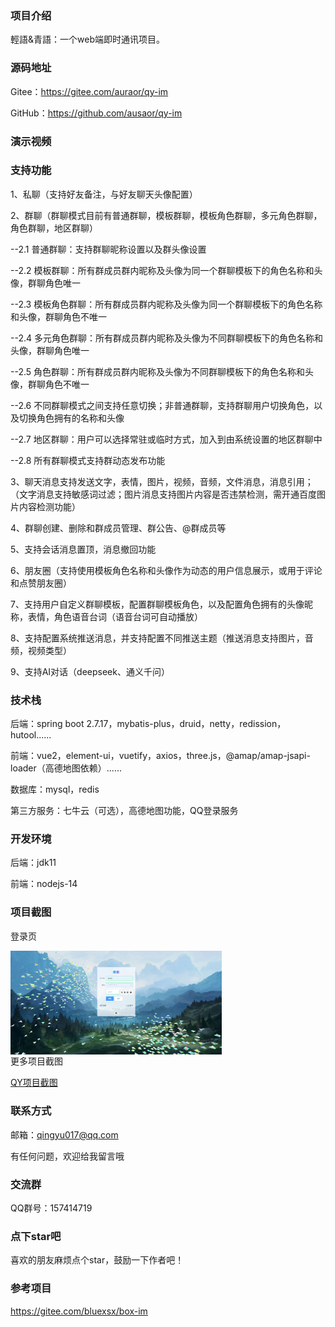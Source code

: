 
### 项目介绍

輕語&青語：一个web端即时通讯项目。



### 源码地址

Gitee：https://gitee.com/auraor/qy-im

GitHub：https://github.com/ausaor/qy-im



### 演示视频



### 支持功能

1、私聊（支持好友备注，与好友聊天头像配置）

2、群聊（群聊模式目前有普通群聊，模板群聊，模板角色群聊，多元角色群聊，角色群聊，地区群聊）

--2.1 普通群聊：支持群聊昵称设置以及群头像设置

--2.2 模板群聊：所有群成员群内昵称及头像为同一个群聊模板下的角色名称和头像，群聊角色唯一

--2.3 模板角色群聊：所有群成员群内昵称及头像为同一个群聊模板下的角色名称和头像，群聊角色不唯一

--2.4 多元角色群聊：所有群成员群内昵称及头像为不同群聊模板下的角色名称和头像，群聊角色唯一

--2.5 角色群聊：所有群成员群内昵称及头像为不同群聊模板下的角色名称和头像，群聊角色不唯一

--2.6 不同群聊模式之间支持任意切换；非普通群聊，支持群聊用户切换角色，以及切换角色拥有的名称和头像

--2.7 地区群聊：用户可以选择常驻或临时方式，加入到由系统设置的地区群聊中

--2.8 所有群聊模式支持群动态发布功能

3、聊天消息支持发送文字，表情，图片，视频，音频，文件消息，消息引用；（文字消息支持敏感词过滤；图片消息支持图片内容是否违禁检测，需开通百度图片内容检测功能）

4、群聊创建、删除和群成员管理、群公告、@群成员等

5、支持会话消息置顶，消息撤回功能

6、朋友圈（支持使用模板角色名称和头像作为动态的用户信息展示，或用于评论和点赞朋友圈）

7、支持用户自定义群聊模板，配置群聊模板角色，以及配置角色拥有的头像昵称，表情，角色语音台词（语音台词可自动播放）

8、支持配置系统推送消息，并支持配置不同推送主题（推送消息支持图片，音频，视频类型）

9、支持AI对话（deepseek、通义千问）



### 技术栈

后端：spring boot 2.7.17，mybatis-plus，druid，netty，redission，hutool......

前端：vue2，element-ui，vuetify，axios，three.js，@amap/amap-jsapi-loader（高德地图依赖）......

数据库：mysql，redis

第三方服务：七牛云（可选），高德地图功能，QQ登录服务



### 开发环境

后端：jdk11

前端：nodejs-14



### 项目截图

登录页

<img src="img/image-20250125205609962.png" alt="image-20250125205609962" style="zoom: 33%;float:left;" />

<p style="clear:both;"></p>

更多项目截图

[QY项目截图](https://www.yuque.com/polaris-9eoq3/gy6t86/dxkffdcfelsrlc1g#uggvv)

### 联系方式

邮箱：qingyu017@qq.com

有任何问题，欢迎给我留言哦


### 交流群

QQ群号：157414719


### 点下star吧
喜欢的朋友麻烦点个star，鼓励一下作者吧！


### 参考项目

https://gitee.com/bluexsx/box-im
